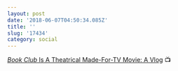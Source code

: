 ```yaml
---
layout: post
date: '2018-06-07T04:50:34.085Z'
title: ''
slug: '17434'
category: social
---
```

[*Book Club* Is A Theatrical Made-For-TV Movie: A Vlog](https://youtu.be/aTrhjxj72t4) 📺
